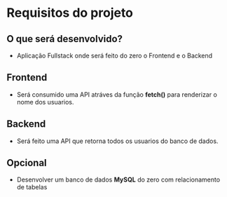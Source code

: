 
# Requisitos do projeto

## O que será desenvolvido?

- Aplicação Fullstack onde será feito do zero o Frontend e o Backend  

## Frontend

- Será consumido uma API atráves da função **fetch()** para renderizar o nome dos usuarios.

## Backend

- Será feito uma API que retorna todos os usuarios do banco de dados.

## Opcional

- Desenvolver um banco de dados **MySQL** do zero com relacionamento de tabelas